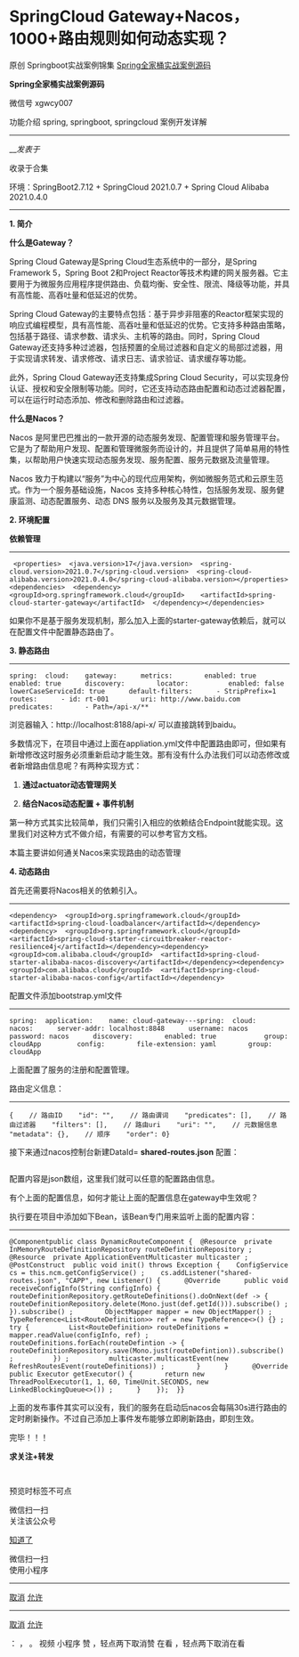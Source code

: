 #  SpringCloud Gateway+Nacos，1000+路由规则如何动态实现？

原创 Springboot实战案例锦集 [ Spring全家桶实战案例源码 ](javascript:void\(0\);)

**Spring全家桶实战案例源码** ![]()

微信号 xgwcy007

功能介绍 spring, springboot, springcloud 案例开发详解

____

___发表于_

收录于合集

环境：SpringBoot2.7.12 + SpringCloud 2021.0.7 + Spring Cloud Alibaba 2021.0.4.0

* * *

 **1.  简介**

 **什么是Gateway？**

Spring Cloud Gateway是Spring Cloud生态系统中的一部分，是Spring Framework 5，Spring Boot
2和Project
Reactor等技术构建的网关服务器。它主要用于为微服务应用程序提供路由、负载均衡、安全性、限流、降级等功能，并具有高性能、高吞吐量和低延迟的优势。

Spring Cloud
Gateway的主要特点包括：基于异步非阻塞的Reactor框架实现的响应式编程模型，具有高性能、高吞吐量和低延迟的优势。它支持多种路由策略，包括基于路径、请求参数、请求头、主机等的路由。同时，Spring
Cloud Gateway还支持多种过滤器，包括预置的全局过滤器和自定义的局部过滤器，用于实现请求转发、请求修改、请求日志、请求验证、请求缓存等功能。

此外，Spring Cloud Gateway还支持集成Spring Cloud
Security，可以实现身份认证、授权和安全限制等功能。同时，它还支持动态路由配置和动态过滤器配置，可以在运行时动态添加、修改和删除路由和过滤器。

 **什么是Nacos？**  

Nacos
是阿里巴巴推出的一款开源的动态服务发现、配置管理和服务管理平台。它是为了帮助用户发现、配置和管理微服务而设计的，并且提供了简单易用的特性集，以帮助用户快速实现动态服务发现、服务配置、服务元数据及流量管理。

Nacos 致力于构建以“服务”为中心的现代应用架构，例如微服务范式和云原生范式。作为一个服务基础设施，Nacos
支持多种核心特性，包括服务发现、服务健康监测、动态配置服务、动态 DNS 服务以及服务及其元数据管理。

 **2\. 环境配置**

 **依赖管理**

  *   *   *   *   *   *   *   *   *   *   * 

    
    
     <properties>  <java.version>17</java.version>  <spring-cloud.version>2021.0.7</spring-cloud.version>  <spring-cloud-alibaba.version>2021.0.4.0</spring-cloud-alibaba.version></properties><dependencies>  <dependency>    <groupId>org.springframework.cloud</groupId>    <artifactId>spring-cloud-starter-gateway</artifactId>  </dependency></dependencies>

如果你不是基于服务发现机制，那么加入上面的starter-gateway依赖后，就可以在配置文件中配置静态路由了。

 **3.  静态路由**

  *   *   *   *   *   *   *   *   *   *   *   *   *   *   *   *   * 

    
    
    spring:  cloud:    gateway:      metrics:        enabled: true      enabled: true      discovery:        locator:          enabled: false          lowerCaseServiceId: true      default-filters:      - StripPrefix=1       routes:      - id: rt-001        uri: http://www.baidu.com        predicates:        - Path=/api-x/**

浏览器输入：http://localhost:8188/api-x/ 可以直接跳转到baidu。

多数情况下，在项目中通过上面在appliation.yml文件中配置路由即可，但如果有新增修改这时服务必须重新启动才能生效。那有没有什么办法我们可以动态修改或者新增路由信息呢？有两种实现方式：

  1.  **通过actuator动态管理网关**

  2.  **结合Nacos动态配置 +  事件机制**

  

第一种方式其实比较简单，我们只需引入相应的依赖结合Endpoint就能实现。这里我们对这种方式不做介绍，有需要的可以参考官方文档。

本篇主要讲如何通关Nacos来实现路由的动态管理  

 **4.  动态路由**

首先还需要将Nacos相关的依赖引入。

  *   *   *   *   *   *   *   *   *   *   *   *   *   *   *   * 

    
    
    <dependency>  <groupId>org.springframework.cloud</groupId>  <artifactId>spring-cloud-loadbalancer</artifactId></dependency><dependency>  <groupId>org.springframework.cloud</groupId>  <artifactId>spring-cloud-starter-circuitbreaker-reactor-resilience4j</artifactId></dependency><dependency>  <groupId>com.alibaba.cloud</groupId>  <artifactId>spring-cloud-starter-alibaba-nacos-discovery</artifactId></dependency><dependency>  <groupId>com.alibaba.cloud</groupId>  <artifactId>spring-cloud-starter-alibaba-nacos-config</artifactId></dependency>

配置文件添加bootstrap.yml文件  

  *   *   *   *   *   *   *   *   *   *   *   *   *   *   *   * 

    
    
    spring:  application:    name: cloud-gateway---spring:  cloud:    nacos:      server-addr: localhost:8848      username: nacos      password: nacos      discovery:        enabled: true            group: cloudApp         config:        file-extension: yaml        group: cloudApp

上面配置了服务的注册和配置管理。

路由定义信息：  

  *   *   *   *   *   *   *   *   *   *   *   *   *   * 

    
    
    {    // 路由ID    "id": "",    // 路由谓词    "predicates": [],    // 路由过滤器    "filters": [],    // 路由uri    "uri": "",    // 元数据信息    "metadata": {},    // 顺序    "order": 0}

接下来通过nacos控制台新建DataId= **shared-routes.json** 配置：

![]()

配置内容是json数组，这里我们就可以任意的配置路由信息。  

有个上面的配置信息，如何才能让上面的配置信息在gateway中生效呢？  

执行要在项目中添加如下Bean，该Bean专门用来监听上面的配置内容：  

  *   *   *   *   *   *   *   *   *   *   *   *   *   *   *   *   *   *   *   *   *   *   *   *   *   *   *   *   *   *   *   *   * 

    
    
    @Componentpublic class DynamicRouteComponent {  @Resource  private InMemoryRouteDefinitionRepository routeDefinitionRepository ;  @Resource  private ApplicationEventMulticaster multicaster ;    @PostConstruct  public void init() throws Exception {    ConfigService cs = this.ncm.getConfigService() ;    cs.addListener("shared-routes.json", "CAPP", new Listener() {      @Override      public void receiveConfigInfo(String configInfo) {        routeDefinitionRepository.getRouteDefinitions().doOnNext(def -> {          routeDefinitionRepository.delete(Mono.just(def.getId())).subscribe() ;        }).subscribe() ;        ObjectMapper mapper = new ObjectMapper() ;        TypeReference<List<RouteDefinition>> ref = new TypeReference<>() {} ;        try {          List<RouteDefinition> routeDefinitions = mapper.readValue(configInfo, ref) ;          routeDefinitions.forEach(routeDefintion -> {            routeDefinitionRepository.save(Mono.just(routeDefintion)).subscribe() ;          }) ;          multicaster.multicastEvent(new RefreshRoutesEvent(routeDefinitions)) ;        }      }      @Override      public Executor getExecutor() {        return new ThreadPoolExecutor(1, 1, 60, TimeUnit.SECONDS, new LinkedBlockingQueue<>()) ;      }    });  }}

上面的发布事件其实可以没有，我们的服务在启动后nacos会每隔30s进行路由的定时刷新操作。不过自己添加上事件发布能够立即刷新路由，即刻生效。

完毕！！！  

 **求关注+转发**  

![]()

![]()

预览时标签不可点

微信扫一扫  
关注该公众号

[知道了](javascript:;)

微信扫一扫  
使用小程序

****

[取消](javascript:void\(0\);) [允许](javascript:void\(0\);)

****

[取消](javascript:void\(0\);) [允许](javascript:void\(0\);)

： ， 。   视频 小程序 赞 ，轻点两下取消赞 在看 ，轻点两下取消在看

